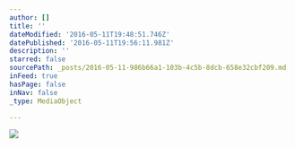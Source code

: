 ```yaml
---
author: []
title: ''
dateModified: '2016-05-11T19:48:51.746Z'
datePublished: '2016-05-11T19:56:11.981Z'
description: ''
starred: false
sourcePath: _posts/2016-05-11-986b66a1-103b-4c5b-8dcb-658e32cbf209.md
inFeed: true
hasPage: false
inNav: false
_type: MediaObject

---
```

![](https://the-grid-user-content.s3-us-west-2.amazonaws.com/eb167e05-a319-4277-a735-ca3bb4e0ffa9.jpg)